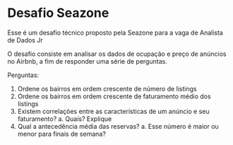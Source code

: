 # Desafio Seazone

Esse é um desafio técnico proposto pela Seazone para a vaga de Analista de Dados Jr

O desafio consiste em analisar os dados de ocupação e preço de anúncios no Airbnb, a fim de responder uma série de perguntas.

Perguntas:
1. Ordene os bairros em ordem crescente de número de listings
2. Ordene os bairros em ordem crescente de faturamento médio dos listings
3. Existem correlações entre as características de um anúncio e seu faturamento?
a. Quais? Explique
4. Qual a antecedência média das reservas?
a. Esse número é maior ou menor para finais de semana?
